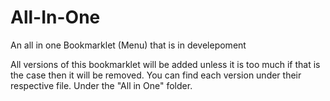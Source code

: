 # All-In-One
An all in one Bookmarklet (Menu) that is in develepoment


All versions of this bookmarklet will be added unless it is too much if that is the case then it will be removed.
You can find each version under their respective file. Under the "All in One" folder.

